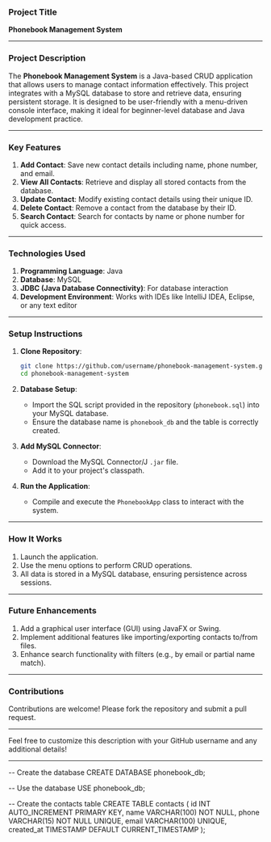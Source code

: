 ### **Project Title**  
**Phonebook Management System**  

---

### **Project Description**  
The **Phonebook Management System** is a Java-based CRUD application that allows users to manage contact information effectively. This project integrates with a MySQL database to store and retrieve data, ensuring persistent storage. It is designed to be user-friendly with a menu-driven console interface, making it ideal for beginner-level database and Java development practice.

---

### **Key Features**  
1. **Add Contact**: Save new contact details including name, phone number, and email.  
2. **View All Contacts**: Retrieve and display all stored contacts from the database.  
3. **Update Contact**: Modify existing contact details using their unique ID.  
4. **Delete Contact**: Remove a contact from the database by their ID.  
5. **Search Contact**: Search for contacts by name or phone number for quick access.  

---

### **Technologies Used**  
1. **Programming Language**: Java  
2. **Database**: MySQL  
3. **JDBC (Java Database Connectivity)**: For database interaction  
4. **Development Environment**: Works with IDEs like IntelliJ IDEA, Eclipse, or any text editor  

---

### **Setup Instructions**  
1. **Clone Repository**:  
   ```bash
   git clone https://github.com/username/phonebook-management-system.git
   cd phonebook-management-system
   ```

2. **Database Setup**:  
   - Import the SQL script provided in the repository (`phonebook.sql`) into your MySQL database.  
   - Ensure the database name is `phonebook_db` and the table is correctly created.  

3. **Add MySQL Connector**:  
   - Download the MySQL Connector/J `.jar` file.  
   - Add it to your project's classpath.  

4. **Run the Application**:  
   - Compile and execute the `PhonebookApp` class to interact with the system.  

---

### **How It Works**  
1. Launch the application.  
2. Use the menu options to perform CRUD operations.  
3. All data is stored in a MySQL database, ensuring persistence across sessions.  

---

### **Future Enhancements**  
1. Add a graphical user interface (GUI) using JavaFX or Swing.  
2. Implement additional features like importing/exporting contacts to/from files.  
3. Enhance search functionality with filters (e.g., by email or partial name match).  

---

### **Contributions**  
Contributions are welcome! Please fork the repository and submit a pull request.  

---

Feel free to customize this description with your GitHub username and any additional details!

---

-- Create the database
CREATE DATABASE phonebook_db;

-- Use the database
USE phonebook_db;

-- Create the contacts table
CREATE TABLE contacts (
    id INT AUTO_INCREMENT PRIMARY KEY,
    name VARCHAR(100) NOT NULL,
    phone VARCHAR(15) NOT NULL UNIQUE,
    email VARCHAR(100) UNIQUE,
    created_at TIMESTAMP DEFAULT CURRENT_TIMESTAMP
);

